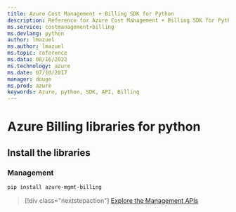 ```yaml
---
title: Azure Cost Management + Billing SDK for Python
description: Reference for Azure Cost Management + Billing SDK for Python
ms.service: costmanagement+billing
ms.devlang: python
author: lmazuel
ms.author: lmazuel
ms.topic: reference
ms.data: 08/16/2022
ms.technology: azure
ms.date: 07/10/2017
manager: douge
ms.prod: azure
keywords: Azure, python, SDK, API, Billing
---
```

# Azure Billing libraries for python

## Install the libraries


### Management

```bash
pip install azure-mgmt-billing
```
> [!div class="nextstepaction"]
> [Explore the Management APIs](/python/api/overview/azure/billing/management)